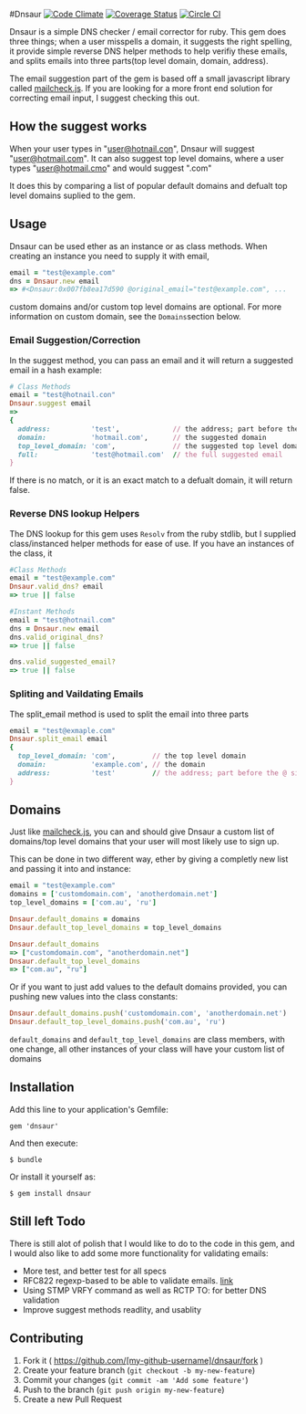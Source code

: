 #Dnsaur
[![Code Climate](https://codeclimate.com/github/patvice/dnsaur/badges/gpa.svg)](https://codeclimate.com/github/patvice/dnsaur) [![Coverage Status](https://coveralls.io/repos/patvice/dnsaur/badge.png?branch=master)](https://coveralls.io/r/patvice/dnsaur?branch=master) [![Circle CI](https://circleci.com/gh/patvice/dnsaur.png?style=badge)](https://circleci.com/gh/patvice/dnsaur)


Dnsaur is a simple DNS checker / email corrector for ruby. This gem does three things; when a user misspells a domain, it suggests the right spelling, it provide simple reverse DNS helper methods to help verifiy these emails, and splits emails into three parts(top level domain, domain, address).

The email suggestion part of the gem is based off a small javascript library called
[mailcheck.js](https://github.com/mailcheck/mailcheck). If you are looking for a more front end
solution for correcting email input, I suggest checking this out.

## How the suggest works

When your user types in "user@hotnail.con", Dnsaur will suggest "user@hotmail.com". It can also
suggest top level domains, where a user types "user@hotmail.cmo" and would suggest ".com"

It does this by comparing a list of popular default domains and defualt top level domains suplied to
the gem.

## Usage
Dnsaur can be used ether as an instance or as class methods. When creating an instance you need to
supply it with email,
```ruby
email = "test@example.com"
dns = Dnsaur.new email
=> #<Dnsaur:0x007fb8ea17d590 @original_email="test@example.com", ...
```
custom domains and/or custom top level domains are optional.
For more information on custom domain, see the `Domains`section below.

### Email Suggestion/Correction

In the suggest method, you can pass an email and it will return a suggested email in a hash
example:
```ruby
# Class Methods
email = "test@hotnail.con"
Dnsaur.suggest email
=>
{
  address:          'test',             // the address; part before the @ sign
  domain:           'hotmail.com',      // the suggested domain
  top_level_domain: 'com',              // the suggested top level domain
  full:             'test@hotmail.com'  // the full suggested email
}
```
If there is no match, or it is an exact match to a defualt domain, it will return false.

### Reverse DNS lookup Helpers
The DNS lookup for this gem uses `Resolv` from the ruby stdlib, but I supplied class/instanced helper methods
for ease of use. If you have an instances of the class, it

```ruby
#Class Methods
email = "test@example.com"
Dnsaur.valid_dns? email
=> true || false

#Instant Methods
email = "test@hotnail.com"
dns = Dnsaur.new email
dns.valid_original_dns?
=> true || false

dns.valid_suggested_email?
=> true || false
```

### Spliting and Vaildating Emails

The split_email method is used to split the email into three parts
```ruby
email = "test@exmaple.com"
Dnsaur.split_email email
{
  top_level_domain: 'com',         // the top level domain
  domain:           'example.com', // the domain
  address:          'test'         // the address; part before the @ sign
}
```

## Domains
Just like [mailcheck.js](https://github.com/mailcheck/mailcheck), you can and should give Dnsaur
a custom list of domains/top level domains that your user will most likely use to sign up.

This can be done in two different way, ether by giving a completly new list and passing it
into and instance:
```ruby
email = "test@example.com"
domains = ['customdomain.com', 'anotherdomain.net']
top_level_domains = ['com.au', 'ru']

Dnsaur.default_domains = domains
Dnsaur.default_top_level_domains = top_level_domains

Dnsaur.default_domains
=> ["customdomain.com", "anotherdomain.net"]
Dnsaur.default_top_level_domains
=> ["com.au", "ru"]
```

Or if you want to just add values to the default domains provided,
you can pushing new values into the class constants:
```ruby
Dnsaur.default_domains.push('customdomain.com', 'anotherdomain.net')
Dnsaur.default_top_level_domains.push('com.au', 'ru')
```

`default_domains` and `default_top_level_domains` are class members, with one change, all other instances of your class will have your custom list of domains

## Installation

Add this line to your application's Gemfile:

    gem 'dnsaur'

And then execute:

    $ bundle

Or install it yourself as:

    $ gem install dnsaur

## Still left Todo

There is still alot of polish that I would like to do to the code in this gem, and I would
also like to add some more functionality for validating emails:

- More test, and better test for all specs
- RFC822 regexp-based to be able to validate emails. [link](http://ex-parrot.com/~pdw/Mail-RFC822-Address.html)
- Using STMP VRFY command as well as RCTP TO: for better DNS validation
- Improve suggest methods readlity, and usablity

## Contributing

1. Fork it ( https://github.com/[my-github-username]/dnsaur/fork )
2. Create your feature branch (`git checkout -b my-new-feature`)
3. Commit your changes (`git commit -am 'Add some feature'`)
4. Push to the branch (`git push origin my-new-feature`)
5. Create a new Pull Request
